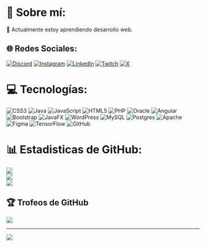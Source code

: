 # 💫 Sobre mí:
🌱 Actualmente estoy aprendiendo desarrollo web.


## 🌐 Redes Sociales:
[![Discord](https://img.shields.io/badge/Discord-%237289DA.svg?logo=discord&logoColor=white)](https://discord.gg/yago_xdidi) [![Instagram](https://img.shields.io/badge/Instagram-%23E4405F.svg?logo=Instagram&logoColor=white)](https://instagram.com/yago_candujar) [![LinkedIn](https://img.shields.io/badge/LinkedIn-%230077B5.svg?logo=linkedin&logoColor=white)](https://linkedin.com/in/https://www.linkedin.com/in/yago-catalano-and%C3%BAjar-24216828a/) [![Twitch](https://img.shields.io/badge/Twitch-%239146FF.svg?logo=Twitch&logoColor=white)](https://twitch.tv/yago_xdidi) [![X](https://img.shields.io/badge/X-black.svg?logo=X&logoColor=white)](https://x.com/ycatalanoa) 

# 💻 Tecnologías:
![CSS3](https://img.shields.io/badge/css3-%231572B6.svg?style=flat&logo=css3&logoColor=white) ![Java](https://img.shields.io/badge/java-%23ED8B00.svg?style=flat&logo=openjdk&logoColor=white) ![JavaScript](https://img.shields.io/badge/javascript-%23323330.svg?style=flat&logo=javascript&logoColor=%23F7DF1E) ![HTML5](https://img.shields.io/badge/html5-%23E34F26.svg?style=flat&logo=html5&logoColor=white) ![PHP](https://img.shields.io/badge/php-%23777BB4.svg?style=flat&logo=php&logoColor=white) ![Oracle](https://img.shields.io/badge/Oracle-F80000?style=flat&logo=oracle&logoColor=white) ![Angular](https://img.shields.io/badge/angular-%23DD0031.svg?style=flat&logo=angular&logoColor=white) ![Bootstrap](https://img.shields.io/badge/bootstrap-%238511FA.svg?style=flat&logo=bootstrap&logoColor=white) ![JavaFX](https://img.shields.io/badge/javafx-%23FF0000.svg?style=flat&logo=javafx&logoColor=white) ![WordPress](https://img.shields.io/badge/WordPress-%23117AC9.svg?style=flat&logo=WordPress&logoColor=white) ![MySQL](https://img.shields.io/badge/mysql-4479A1.svg?style=flat&logo=mysql&logoColor=white) ![Postgres](https://img.shields.io/badge/postgres-%23316192.svg?style=flat&logo=postgresql&logoColor=white) ![Apache](https://img.shields.io/badge/apache-%23D42029.svg?style=flat&logo=apache&logoColor=white) ![Figma](https://img.shields.io/badge/figma-%23F24E1E.svg?style=flat&logo=figma&logoColor=white) ![TensorFlow](https://img.shields.io/badge/TensorFlow-%23FF6F00.svg?style=flat&logo=TensorFlow&logoColor=white) ![GitHub](https://img.shields.io/badge/github-%23121011.svg?style=flat&logo=github&logoColor=white)
# 📊 Estadisticas de GitHub:
![](https://github-readme-stats.vercel.app/api?username=CatanduYago&theme=dark&hide_border=true&include_all_commits=true&count_private=true)<br/>
![](https://github-readme-streak-stats.herokuapp.com/?user=CatanduYago&theme=dark&hide_border=true)<br/>
![](https://github-readme-stats.vercel.app/api/top-langs/?username=CatanduYago&theme=dark&hide_border=true&include_all_commits=true&count_private=true&layout=compact)

## 🏆 Trofeos de GitHub
![](https://github-profile-trophy.vercel.app/?username=CatanduYago&theme=radical&no-frame=true&no-bg=false&margin-w=4)

---
[![](https://visitcount.itsvg.in/api?id=CatanduYago&icon=2&color=3)](https://visitcount.itsvg.in)

<!-- Proudly created with GPRM ( https://gprm.itsvg.in ) -->
